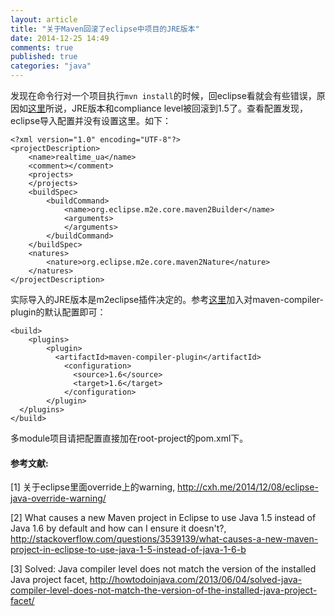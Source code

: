 ```yaml
---
layout: article
title: "关于Maven回滚了eclipse中项目的JRE版本"
date: 2014-12-25 14:49
comments: true
published: true
categories: "java"
---
```


  发现在命令行对一个项目执行`mvn install`的时候，回eclipse看就会有些错误，原因如[这里][1]所说，JRE版本和compliance level被回滚到1.5了。查看配置发现，eclipse导入配置并没有设置这里。如下：

	<?xml version="1.0" encoding="UTF-8"?>
	<projectDescription>
		<name>realtime_ua</name>
		<comment></comment>
		<projects>
		</projects>
		<buildSpec>
			<buildCommand>
				<name>org.eclipse.m2e.core.maven2Builder</name>
				<arguments>
				</arguments>
			</buildCommand>
		</buildSpec>
		<natures>
			<nature>org.eclipse.m2e.core.maven2Nature</nature>
		</natures>
	</projectDescription>

  实际导入的JRE版本是m2eclipse插件决定的。参考[这里][2]加入对maven-compiler-plugin的默认配置即可：

	<build>
	    <plugins>
	        <plugin>
	          <artifactId>maven-compiler-plugin</artifactId>
	            <configuration>
	              <source>1.6</source>
	              <target>1.6</target>
	            </configuration>
	        </plugin>
	  </plugins>
	</build>

  多module项目请把配置直接加在root-project的pom.xml下。

<!--more-->

[1]: http://cxh.me/2014/12/08/eclipse-java-override-warning/   "关于eclipse里面override上的warning"
[2]: http://stackoverflow.com/questions/3539139/what-causes-a-new-maven-project-in-eclipse-to-use-java-1-5-instead-of-java-1-6-b "What causes a new Maven project in Eclipse to use Java 1.5 instead of Java 1.6 by default and how can I ensure it doesn't?"
[3]: http://howtodoinjava.com/2013/06/04/solved-java-compiler-level-does-not-match-the-version-of-the-installed-java-project-facet/ "Solved: Java compiler level does not match the version of the installed Java project facet"
#### 参考文献:

  \[1] 关于eclipse里面override上的warning, <http://cxh.me/2014/12/08/eclipse-java-override-warning/>
  
  \[2] What causes a new Maven project in Eclipse to use Java 1.5 instead of Java 1.6 by default and how can I ensure it doesn't?, <http://stackoverflow.com/questions/3539139/what-causes-a-new-maven-project-in-eclipse-to-use-java-1-5-instead-of-java-1-6-b>
  
  \[3] Solved: Java compiler level does not match the version of the installed Java project facet, <http://howtodoinjava.com/2013/06/04/solved-java-compiler-level-does-not-match-the-version-of-the-installed-java-project-facet/>
